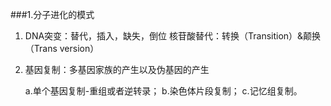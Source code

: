 ###1.分子进化的模式

1. DNA突变：替代，插入，缺失，倒位
核苷酸替代：转换（Transition）&颠换（Trans version）

2. 基因复制：多基因家族的产生以及伪基因的产生

    a.单个基因复制-重组或者逆转录；
    b.染色体片段复制；
    c.记忆组复制。